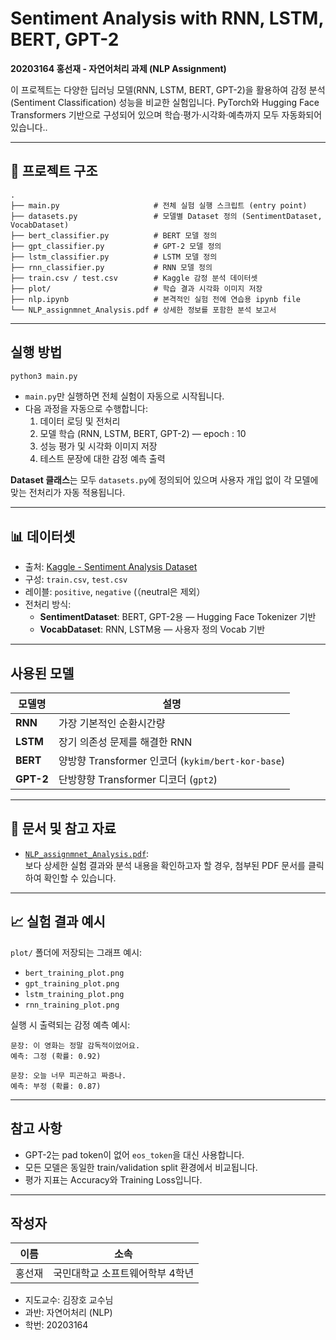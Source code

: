 # Sentiment Analysis with RNN, LSTM, BERT, GPT-2

**20203164 홍선재 - 자연어처리 과제 (NLP Assignment)**

이 프로젝트는 다양한 딥러닝 모델(RNN, LSTM, BERT, GPT-2)을 활용하여 감정 분석(Sentiment Classification) 성능을 비교한 실험입니다.
PyTorch와 Hugging Face Transformers 기반으로 구성되어 있으며 학습·평가·시각화·예측까지 모두 자동화되어 있습니다..

---

## 📁 프로젝트 구조

```
.
├── main.py                     # 전체 실험 실행 스크립트 (entry point)
├── datasets.py                 # 모델별 Dataset 정의 (SentimentDataset, VocabDataset)
├── bert_classifier.py          # BERT 모델 정의
├── gpt_classifier.py           # GPT-2 모델 정의
├── lstm_classifier.py          # LSTM 모델 정의
├── rnn_classifier.py           # RNN 모델 정의
├── train.csv / test.csv        # Kaggle 감정 분석 데이터셋
├── plot/                       # 학습 결과 시각화 이미지 저장
├── nlp.ipynb                   # 본격적인 실험 전에 연습용 ipynb file
└── NLP_assignmnet_Analysis.pdf # 상세한 정보를 포함한 분석 보고서

```

---

## 실행 방법

```bash
python3 main.py

```

- `main.py`만 실행하면 전체 실험이 자동으로 시작됩니다.
- 다음 과정을 자동으로 수행합니다:
    1. 데이터 로딩 및 전처리
    2. 모델 학습 (RNN, LSTM, BERT, GPT-2) — epoch : 10
    3. 성능 평가 및 시각화 이미지 저장
    4. 테스트 문장에 대한 감정 예측 출력

**Dataset 클래스**는 모두 `datasets.py`에 정의되어 있으며 사용자 개입 없이 각 모델에 맞는 전처리가 자동 적용됩니다.

---

## 📊 데이터셋

- 출처: [Kaggle - Sentiment Analysis Dataset](https://www.kaggle.com/datasets/abhi8923shriv/sentiment-analysis-dataset)
- 구성: `train.csv`, `test.csv`
- 레이블: `positive`, `negative` (（neutral은 제외）
- 전처리 방식:
    - **SentimentDataset**: BERT, GPT-2용 — Hugging Face Tokenizer 기반
    - **VocabDataset**: RNN, LSTM용 — 사용자 정의 Vocab 기반

---

## 사용된 모델

| 모델명 | 설명 |
| --- | --- |
| **RNN** | 가장 기본적인 순환시간량 |
| **LSTM** | 장기 의존성 문제를 해결한 RNN |
| **BERT** | 양방향 Transformer 인코더 (`kykim/bert-kor-base`) |
| **GPT-2** | 단방향향 Transformer 디코더 (`gpt2`) |

---

## 📄 문서 및 참고 자료

- [`NLP_assignmnet_Analysis.pdf`](./NLP_assignmnet_Analysis.pdf):  
  보다 상세한 실험 결과와 분석 내용을 확인하고자 할 경우, 첨부된 PDF 문서를 클릭하여 확인할 수 있습니다.


---

## 📈 실험 결과 예시

`plot/` 폴더에 저장되는 그래프 예시:

- `bert_training_plot.png`
- `gpt_training_plot.png`
- `lstm_training_plot.png`
- `rnn_training_plot.png`

실행 시 출력되는 감정 예측 예시:

```
문장: 이 영화는 정말 감독적이었어요.
예측: 그정 (확률: 0.92)

문장: 오늘 너무 피곤하고 짜증나.
예측: 부정 (확률: 0.87)

```

---

## 참고 사항

- GPT-2는 pad token이 없어 `eos_token`을 대신 사용합니다.
- 모든 모델은 동일한 train/validation split 환경에서 비교됩니다.
- 평가 지표는 Accuracy와 Training Loss입니다.

---

## 작성자

| 이름 | 소속 |
| --- | --- |
| 홍선재 | 국민대학교 소프트웨어학부 4학년 |
- 지도교수: 김장호 교수님
- 과반: 자연어처리 (NLP)
- 학번: 20203164
